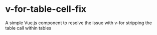 # v-for-table-cell-fix
A simple Vue.js component to resolve the issue with v-for stripping the table call within tables
